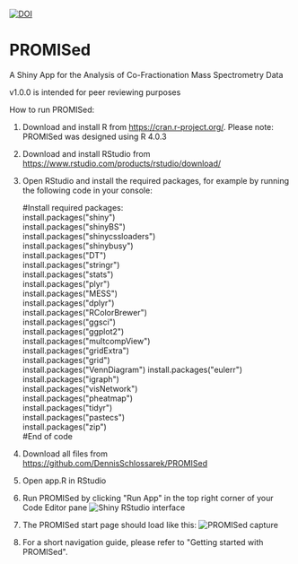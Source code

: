 <a href="https://zenodo.org/badge/latestdoi/365252885"><img src="https://zenodo.org/badge/365252885.svg" alt="DOI"></a>
# PROMISed
A Shiny App for the Analysis of Co-Fractionation Mass Spectrometry Data

v1.0.0 is intended for peer reviewing purposes

How to run PROMISed:

1. Download and install R from https://cran.r-project.org/.
    Please note: PROMISed was designed using R 4.0.3
2. Download and install RStudio from https://www.rstudio.com/products/rstudio/download/
3. Open RStudio and install the required packages, for example by running the following code in your console:

    #Install required packages:      
      install.packages("shiny")       
      install.packages("shinyBS")            
      install.packages("shinycssloaders")      
      install.packages("shinybusy")     
      install.packages("DT")        
      install.packages("stringr")       
      install.packages("stats")         
      install.packages("plyr")      
      install.packages("MESS")      
      install.packages("dplyr")     
      install.packages("RColorBrewer")    
      install.packages("ggsci")     
      install.packages("ggplot2")       
      install.packages("multcompView")      
      install.packages("gridExtra")     
      install.packages("grid")      
      install.packages("VennDiagram") 
      install.packages("eulerr")
      install.packages("igraph")        
      install.packages("visNetwork")        
      install.packages("pheatmap")      
      install.packages("tidyr")     
      install.packages("pastecs")       
      install.packages("zip")       
    #End of code
    
4. Download all files from https://github.com/DennisSchlossarek/PROMISed
5. Open app.R in RStudio
6. Run PROMISed by clicking "Run App" in the top right corner of your Code Editor pane
![Shiny RStudio interface](https://user-images.githubusercontent.com/83764220/117620521-d4d34080-b170-11eb-8a89-133424c9b632.PNG)

7. The PROMISed start page should load like this:
![PROMISed capture](https://user-images.githubusercontent.com/83764220/117635624-4797e800-b180-11eb-8b3a-dee42e00a263.PNG)

8. For a short navigation guide, please refer to "Getting started with PROMISed".

